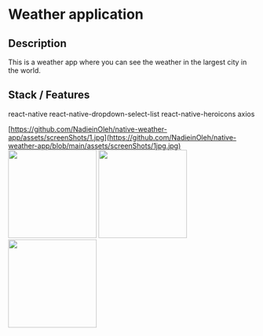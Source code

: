 # Weather application

## Description
This is a weather app where you can see the weather in the largest city in the world.

## Stack / Features
react-native
react-native-dropdown-select-list
react-native-heroicons
axios

[https://github.com/NadieinOleh/native-weather-app/assets/screenShots/1.jpg](https://github.com/NadieinOleh/native-weather-app/blob/main/assets/screenShots/1jpg.jpg)
<img src="https://github.com/NadieinOleh/native-weather-app/assets/screenShots/2.jpg" width="180" />
<img src="https://github.com/NadieinOleh/native-weather-app/assets/screenShots/3.jpg" width="180" />
<img src="https://github.com/NadieinOleh/native-weather-app/assets/screenShots/4.jpg" width="180" />
